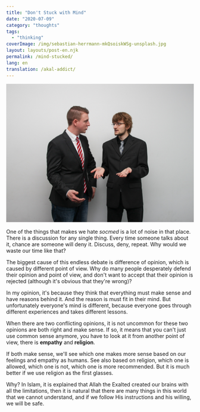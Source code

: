 ```yaml
---
title: "Don't Stuck with Mind"
date: "2020-07-09"
category: "thoughts"
tags:
  - "thinking"
coverImage: /img/sebastian-herrmann-mkQsoiskWSg-unsplash.jpg
layout: layouts/post-en.njk
permalink: /mind-stucked/
lang: en
translation: /akal-addict/
---
```


![debate](/img/sebastian-herrmann-mkQsoiskWSg-unsplash.jpg)

One of the things that makes we hate _socmed_ is a lot of noise in that place. There is a discussion for any single thing. Every time someone talks about it, chance are someone will deny it. Discuss, deny, repeat. Why would we waste our time like that?

The biggest cause of this endless debate is difference of opinion, which is caused by different point of view. Why do many people desperately defend their opinion and point of view, and don't want to accept that their opinion is rejected (although it's obvious that they're wrong)?

In my opinion, it's because they think that everything must make sense and have reasons behind it. And the reason is must fit in their mind. But unfortunately everyone's mind is different, because everyone goes through different experiences and takes different lessons.

When there are two conflicting opinions, it is not uncommon for these two opinions are both right and make sense. If so, it means that you can't just use common sense anymore, you have to look at it from another point of view, there is **empathy** and **religion**.

If both make sense, we'll see which one makes more sense based on our feelings and empathy as humans. See also based on religion, which one is allowed, which one is not, which one is more recommended. But it is much better if we use religion as the first glasses.

Why? In Islam, it is explained that Allah the Exalted created our brains with all the limitations, then it is natural that there are many things in this world that we cannot understand, and if we follow His instructions and his willing, we will be safe.
